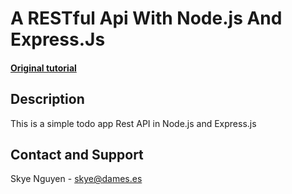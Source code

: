 # A RESTful Api With Node.js And Express.Js

#### [Original tutorial](https://medium.com/@purposenigeria/build-a-restful-api-with-node-js-and-express-js-d7e59c7a3dfb)

## Description

This is a simple todo app Rest API in Node.js and Express.js

## Contact and Support

Skye Nguyen - skye@dames.es
